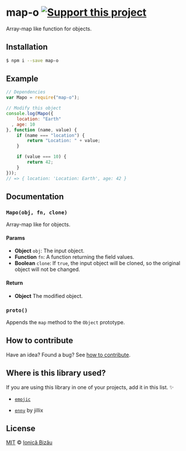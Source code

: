 # map-o [![Support this project][donate-now]][paypal-donations]

Array-map like function for objects.

## Installation

```sh
$ npm i --save map-o
```

## Example

```js
// Dependencies
var Mapo = require("map-o");

// Modify this object
console.log(Mapo({
    location: "Earth"
  , age: 10
}, function (name, value) {
    if (name === "location") {
        return "Location: " + value;
    }

    if (value === 10) {
        return 42;
    }
}));
// => { location: 'Location: Earth', age: 42 }
```

## Documentation

### `Mapo(obj, fn, clone)`
Array-map like for objects.

#### Params
- **Object** `obj`: The input object.
- **Function** `fn`: A function returning the field values.
- **Boolean** `clone`: If `true`, the input object will be cloned, so the original object will not be changed.

#### Return
- **Object** The modified object.

### `proto()`
Appends the `map` method to the `Object` prototype.

## How to contribute
Have an idea? Found a bug? See [how to contribute][contributing].

## Where is this library used?
If you are using this library in one of your projects, add it in this list. :sparkles:

 - [`emojic`](https://github.com/IonicaBizau/emojic#readme)

 - [`enny`](https://github.com/IonicaBizau/enny) by jillix

## License

[MIT][license] © [Ionică Bizău][website]

[paypal-donations]: https://www.paypal.com/cgi-bin/webscr?cmd=_s-xclick&hosted_button_id=RVXDDLKKLQRJW
[donate-now]: http://i.imgur.com/6cMbHOC.png

[license]: http://showalicense.com/?fullname=Ionic%C4%83%20Biz%C4%83u%20%3Cbizauionica%40gmail.com%3E%20(http%3A%2F%2Fionicabizau.net)&year=2015#license-mit
[website]: http://ionicabizau.net
[contributing]: /CONTRIBUTING.md
[docs]: /DOCUMENTATION.md